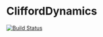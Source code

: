 # CliffordDynamics

[![Build Status](https://github.com/biancabannenberg/CliffordDynamics.jl/actions/workflows/CI.yml/badge.svg?branch=main)](https://github.com/biancabannenberg/CliffordDynamics.jl/actions/workflows/CI.yml?query=branch%3Amain)
